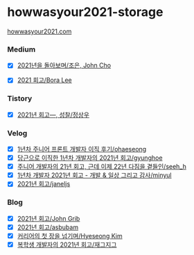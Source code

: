 # howwasyour2021-storage

[howwasyour2021.com](https://howwasyour2021.com)


### Medium
- [x] [2021년을 돌아보며/조은, John Cho](https://euncho.medium.com/2021%EB%85%84%EC%9D%84-%EB%8F%8C%EC%95%84%EB%B3%B4%EB%A9%B0-58c1bf88b44b)
- [x] [2021 회고/Bora Lee](https://violetboralee.medium.com/2021-%ED%9A%8C%EA%B3%A0-20616cec9f2d?p=20616cec9f2d)


### Tistory
- [x] [2021년 회고―, 성찰/정상우](https://pronist.tistory.com/159)


### Velog
- [x] [1년차 주니어 프론트 개발자 이직 후기/ohaeseong](https://velog.io/@ohaeseong/1%EB%85%84%EC%B0%A8-%EC%A3%BC%EB%8B%88%EC%96%B4-%ED%94%84%EB%A1%A0%ED%8A%B8-%EA%B0%9C%EB%B0%9C%EC%9E%90-%EC%9D%B4%EC%A7%81-%ED%9B%84%EA%B8%B0)
- [x] [당근으로 이직한 1년차 개발자의 2021년 회고/gyunghoe](https://velog.io/@gyunghoe/%EB%8B%B9%EA%B7%BC%EC%9C%BC%EB%A1%9C-%EC%9D%B4%EC%A7%81%ED%95%9C-1%EB%85%84%EC%B0%A8-%EA%B0%9C%EB%B0%9C%EC%9E%90%EC%9D%98-2021%EB%85%84-%ED%9A%8C%EA%B3%A0)
- [x] [주니어 개발자의 21년 회고, 근데 이제 22년 다짐을 곁들인/seeh_h](https://velog.io/@seeh_h/21%EB%85%84-%ED%9A%8C%EA%B3%A0)
- [x] [1년차 개발자 2021년 회고 - 개발 & 일상 그리고 감사/minyul](https://velog.io/@minyul/2021%EB%85%84-%ED%9A%8C%EA%B3%A0)
- [x] [2021년 회고/janeljs](https://velog.io/@janeljs/2021%EB%85%84-%ED%9A%8C%EA%B3%A0)

### Blog 
- [x] [2021년 회고/John Grib](https://johngrib.github.io/wiki/review/2021/)
- [x] [2021년 회고/asbubam](https://blog.2dal.com/2021/12/29/2021%eb%85%84-%ed%9a%8c%ea%b3%a0/)
- [x] [커리어의 첫 장을 넘기며/Hyeseong Kim](https://blog.cometkim.kr/posts/the-first-page-of-my-career/)
- [x] [복학생 개발자의 2021년 회고/재그지그](https://wormwlrm.github.io/2021/12/29/2021-Retrospect.html)
